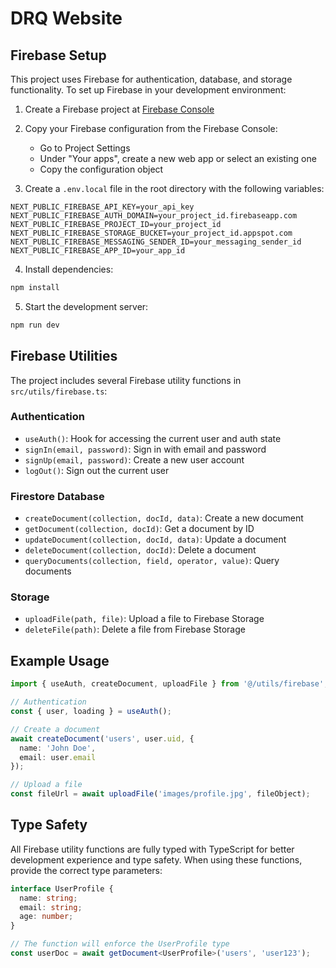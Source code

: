 # DRQ Website

## Firebase Setup

This project uses Firebase for authentication, database, and storage functionality. To set up Firebase in your development environment:

1. Create a Firebase project at [Firebase Console](https://console.firebase.google.com/)

2. Copy your Firebase configuration from the Firebase Console:
   - Go to Project Settings
   - Under "Your apps", create a new web app or select an existing one
   - Copy the configuration object

3. Create a `.env.local` file in the root directory with the following variables:
```env
NEXT_PUBLIC_FIREBASE_API_KEY=your_api_key
NEXT_PUBLIC_FIREBASE_AUTH_DOMAIN=your_project_id.firebaseapp.com
NEXT_PUBLIC_FIREBASE_PROJECT_ID=your_project_id
NEXT_PUBLIC_FIREBASE_STORAGE_BUCKET=your_project_id.appspot.com
NEXT_PUBLIC_FIREBASE_MESSAGING_SENDER_ID=your_messaging_sender_id
NEXT_PUBLIC_FIREBASE_APP_ID=your_app_id
```

4. Install dependencies:
```bash
npm install
```

5. Start the development server:
```bash
npm run dev
```

## Firebase Utilities

The project includes several Firebase utility functions in `src/utils/firebase.ts`:

### Authentication
- `useAuth()`: Hook for accessing the current user and auth state
- `signIn(email, password)`: Sign in with email and password
- `signUp(email, password)`: Create a new user account
- `logOut()`: Sign out the current user

### Firestore Database
- `createDocument(collection, docId, data)`: Create a new document
- `getDocument(collection, docId)`: Get a document by ID
- `updateDocument(collection, docId, data)`: Update a document
- `deleteDocument(collection, docId)`: Delete a document
- `queryDocuments(collection, field, operator, value)`: Query documents

### Storage
- `uploadFile(path, file)`: Upload a file to Firebase Storage
- `deleteFile(path)`: Delete a file from Firebase Storage

## Example Usage

```typescript
import { useAuth, createDocument, uploadFile } from '@/utils/firebase';

// Authentication
const { user, loading } = useAuth();

// Create a document
await createDocument('users', user.uid, {
  name: 'John Doe',
  email: user.email
});

// Upload a file
const fileUrl = await uploadFile('images/profile.jpg', fileObject);
```

## Type Safety

All Firebase utility functions are fully typed with TypeScript for better development experience and type safety. When using these functions, provide the correct type parameters:

```typescript
interface UserProfile {
  name: string;
  email: string;
  age: number;
}

// The function will enforce the UserProfile type
const userDoc = await getDocument<UserProfile>('users', 'user123');
